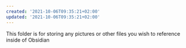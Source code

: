 ```yaml
---
created: '2021-10-06T09:35:21+02:00'
updated: '2021-10-06T09:35:21+02:00'
---
```

This folder is for storing any pictures or other files you wish to reference inside of Obsidian
